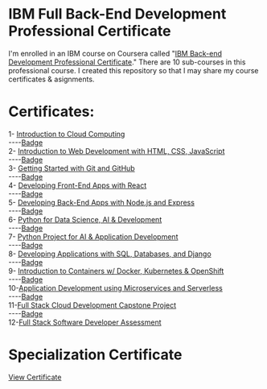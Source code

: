 # IBM Full Back-End Development Professional Certificate
I'm enrolled in an IBM course on Coursera called "[IBM Back-end Development Professional Certificate](https://coursera.org/share/5332d657214de1e4f42e9fbbd68b82c8)." There are 10 sub-courses in this professional course. I created this repository so that I may share my course certificates & asignments.



# Certificates:

1- [Introduction to Cloud Computing](https://www.coursera.org/account/accomplishments/certificate/DN6HQN97NPFP)\
----[Badge](https://www.credly.com/badges/0505fe87-4dbc-4b99-bec2-f406e79d097e/linked_in_profile)\
2- [Introduction to Web Development with HTML, CSS, JavaScript](https://www.coursera.org/account/accomplishments/certificate/2HV9TWMEA428)\
----[Badge](https://www.credly.com/badges/623224d5-2e63-47cf-b016-eb07133338b9/linked_in_profile)\
3- [Getting Started with Git and GitHub](https://www.coursera.org/account/accomplishments/certificate/CGUXUZQ76XT4)\
----[Badge](https://www.credly.com/badges/9b78e9fc-0dc0-4adb-84fc-75adba6fe41e/linked_in_profile)\
4- [Developing Front-End Apps with React](https://www.coursera.org/account/accomplishments/certificate/E66ZNBKK6JEX)\
----[Badge](https://www.credly.com/badges/dac27889-089c-411f-804b-fda19625d525/public_url)\
5- [Developing Back-End Apps with Node.js and Express](https://www.coursera.org/account/accomplishments/certificate/7GZQVUHASSPE)\
----[Badge](https://www.credly.com/badges/17354792-fad7-401e-896e-a7ef1379c0ed/public_url)\
6- [Python for Data Science, AI & Development](https://www.coursera.org/account/accomplishments/certificate/MWCJ3HNW68T9)\
----[Badge](https://www.credly.com/earner/earned/badge/bb9e6e0d-1d0c-400e-8132-af3d6764753c)\
7- [Python Project for AI & Application Development](https://www.coursera.org/account/accomplishments/certificate/HLFWW7KSLFT9)\
----[Badge](https://www.credly.com/badges/f71d90d3-8b9a-4133-8fe1-5ee143b79531/public_url)\
8- [Developing Applications with SQL, Databases, and Django](https://www.coursera.org/account/accomplishments/certificate/GDNYC3M6NMXQ)\
----[Badge](https://www.credly.com/badges/e2ec3c5f-0f84-4f52-bc4a-01e5a326ab48/public_url)\
9- [Introduction to Containers w/ Docker, Kubernetes & OpenShift](https://www.coursera.org/account/accomplishments/certificate/E8JJ8UXBRT7Y)\
----[Badge](https://www.credly.com/badges/753fb096-000b-44db-b6f3-3a0069bc4c48/public_url)\
10-[Application Development using Microservices and Serverless](https://www.coursera.org/account/accomplishments/certificate/SRUU9EMQQUKH)\
----[Badge](https://www.credly.com/badges/58d40b71-a501-4012-9a7d-32b07558167c/public_url)\
11-[Full Stack Cloud Development Capstone Project](https://www.coursera.org/account/accomplishments/certificate/6BF8CPKFCEEX)\
----[Badge](https://www.credly.com/badges/2991961c-8f9c-4397-98c0-f1de82f00773/public_url)\
12-[Full Stack Software Developer Assessment](https://www.coursera.org/account/accomplishments/certificate/BNC3GKQQCDE4)

# Specialization Certificate
[View Certificate](https://www.coursera.org/account/accomplishments/specialization/certificate/RTBCMVFNEKJU)
